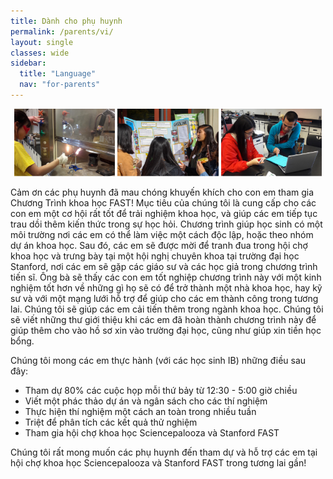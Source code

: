 ```yaml
---
title: Dành cho phụ huynh
permalink: /parents/vi/
layout: single
classes: wide
sidebar:
  title: "Language"
  nav: "for-parents"
---
```


<p align="center">
    <img src="/assets/images/for_parents/1.jpg" width="32%" />
    <img src="/assets/images/for_parents/2.jpg" width="32%" />
    <img src="/assets/images/for_parents/3.jpg" width="32%" />
</p>

Cảm ơn các phụ huynh đã mau chóng khuyến khích cho con em tham
gia Chương Trình khoa học FAST! Mục tiêu của chúng tôi là cung
cấp cho các con em một cơ hội rất tốt để trải nghiệm khoa học,
và giúp các em tiếp tục trau dồi thêm kiến thức trong sự học hỏi.
Chương trình giúp học sinh  có một môi trường nơi các em có thể
làm việc một cách độc lập, hoặc theo nhóm dự án khoa học.
Sau đó, các em sẽ được mời để tranh đua trong hội chợ khoa học
và trưng bày tại một hội nghị chuyên khoa tại trường đại học
Stanford, nơi các em sẽ gặp các giáo sư và các học giả trong
chương trình tiến sĩ. Ông bà sẽ thấy các con em tốt nghiệp
chương trình này với một kinh nghiệm tốt hơn về những gì họ
sẽ có để trở thành một nhà khoa học, hay kỹ sư và với một mạng
lưới hỗ trợ để giúp cho các em thành công trong tương lai.
Chúng tôi sẽ giúp các em cải tiến thêm trong ngành khoa học.
Chúng tôi sẽ viết những thư giới thiệu khi các em đã hoàn thành
chương trình này để giúp thêm cho vào hồ sơ xin vào trường đại
học, cũng như giúp xin tiền  học bổng.

Chúng tôi mong các em thực hành (với các học sinh IB) những điều sau đây:
- Tham dự 80% các cuộc họp mỗi thứ bảy từ 12:30 - 5:00 giờ chiều
- Viết một phác thảo dự án và ngân sách cho các thí nghiệm
- Thực hiện thí nghiệm một cách an toàn trong nhiều tuần
- Triệt để phân tích các kết quả thử nghiệm
- Tham gia hội chợ khoa học Sciencepalooza và Stanford FAST

Chúng tôi rất mong muốn các phụ huynh đến tham dự và hỗ trợ các em tại
hội chợ khoa học Sciencepalooza và Stanford FAST trong tương lai gần!

